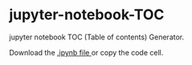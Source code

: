 # jupyter-notebook-TOC
jupyter notebook TOC (Table of contents) Generator.

Download the [.ipynb file ](https://github.com/shdeb/jupyter-notebook-TOC/blob/main/sample-notebook.ipynb) or copy the code cell.
